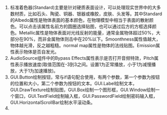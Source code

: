 1. 标准着色器(Standard)主要是针对硬质表面设计，可以处理现实世界中的大多数材质，比如石头、陶瓷、铜器、银器或橡胶，皮肤、头发等。其中Standard的Albedo属性是物体表面的基本颜色，在物理模型中相当于表面的散射颜色。可以点击该属性名前方的圆圈选择贴图，也可以通过后方的方框选择颜色。Metallic属性是物体表面对光线反射的能量，通常金属物体超过50%，大部分在90%，而非金属物体则击中在20%以下。Smoonthness属性值越大，物体越光滑，反之越粗糙。normal map属性是物体的法线贴图。Emission属性表示物体是否自发光。
2. AudioSource组件中的Bypass Effects属性表示是否打开音频特效，Pitch属性表示播放速度(取值范围在-3到3之间。设置1为正常播放，小于1为减慢播放，大于1为加速播放)。
3. GUI.Button绘制按钮，常与if语句配合使用，有两个参数，第一个参数为按钮的位置和大小，第二个参数为按钮的文本。GUI.Label绘制文本，GUI.DrawTexture绘制贴图，GUI.Box绘制一个图形框，GUI.Window绘制一个窗口，GUI.TextField绘制输入框，GUI.PasswordField绘制密码输入框，GUI.HorizontalScrollBar绘制水平滚动条。
4. 